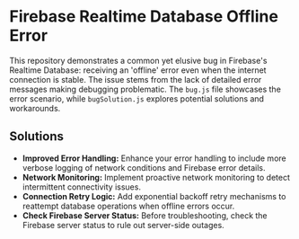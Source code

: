 # Firebase Realtime Database Offline Error

This repository demonstrates a common yet elusive bug in Firebase's Realtime Database: receiving an 'offline' error even when the internet connection is stable. The issue stems from the lack of detailed error messages making debugging problematic.  The `bug.js` file showcases the error scenario, while `bugSolution.js` explores potential solutions and workarounds.

## Solutions

* **Improved Error Handling:** Enhance your error handling to include more verbose logging of network conditions and Firebase error details.
* **Network Monitoring:** Implement proactive network monitoring to detect intermittent connectivity issues.
* **Connection Retry Logic:** Add exponential backoff retry mechanisms to reattempt database operations when offline errors occur.
* **Check Firebase Server Status:** Before troubleshooting, check the Firebase server status to rule out server-side outages. 